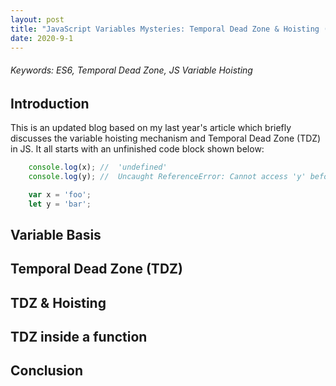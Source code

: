 ```yaml
---
layout: post
title: "JavaScript Variables Mysteries: Temporal Dead Zone & Hoisting (Remastered)"
date: 2020-9-1
---
```


###### _Keywords: ES6, Temporal Dead Zone, JS Variable Hoisting_

## Introduction

This is an updated blog based on my last year's article which briefly discusses the variable hoisting mechanism and Temporal Dead Zone (TDZ) in JS. It all starts with an unfinished code block shown below:

```JavaScript
    console.log(x); //  'undefined'
    console.log(y); //  Uncaught ReferenceError: Cannot access 'y' before initialisation

    var x = 'foo';
    let y = 'bar';
```

## Variable Basis

## Temporal Dead Zone (TDZ)

## TDZ & Hoisting

## TDZ inside a function

## Conclusion